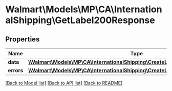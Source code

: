 # Walmart\Models\MP\CA\InternationalShipping\GetLabel200Response

## Properties

Name | Type | Description | Notes
------------ | ------------- | ------------- | -------------
**data** | [**\Walmart\Models\MP\CA\InternationalShipping\CreateLabel200ResponseData[]**](CreateLabel200ResponseData.md) | data | [optional]
**errors** | [**\Walmart\Models\MP\CA\InternationalShipping\CreateLabel200ResponseErrorsInner[]**](CreateLabel200ResponseErrorsInner.md) | errors | [optional]


[[Back to Model list]](./) [[Back to API list]](../../../../../README.md#supported-apis) [[Back to README]](../../../../../README.md)
